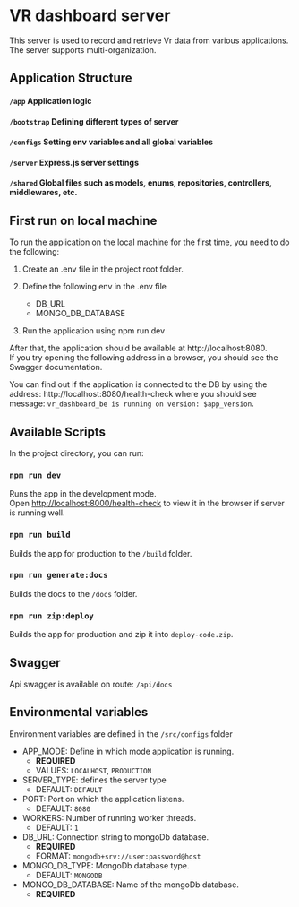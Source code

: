 # VR dashboard server

This server is used to record and retrieve Vr data from various applications. The server supports multi-organization.

## Application Structure

#### `/app` Application logic
#### `/bootstrap` Defining different types of server
#### `/configs` Setting env variables and all global variables
#### `/server` Express.js server settings
#### `/shared` Global files such as models, enums, repositories, controllers, middlewares, etc.

## First run on local machine

To run the application on the local machine for the first time, you need to do the following:

1. Create an .env file in the project root folder.

2. Define the following env in the .env file
   - DB_URL
   - MONGO_DB_DATABASE

3. Run the application using npm run dev

After that, the application should be available at http://localhost:8080.<br> If you try opening the following address in a browser, you should see the Swagger documentation.

You can find out if the application is connected to the DB by using the address: http://localhost:8080/health-check where you should see message: `vr_dashboard_be is running on version: $app_version`.


## Available Scripts

In the project directory, you can run:

### `npm run dev`

Runs the app in the development mode. \
Open [http://localhost:8000/health-check](http://localhost:8000/health-check) to view it in the browser if server is running well.

### `npm run build`

Builds the app for production to the `/build` folder.

### `npm run generate:docs`

Builds the docs to the `/docs` folder.

### `npm run zip:deploy`

Builds the app for production and zip it into `deploy-code.zip`.

## Swagger

Api swagger is available on route: `/api/docs`

## Environmental variables

Environment variables are defined in the `/src/configs` folder

* APP_MODE: Define in which mode application is running.
    * __REQUIRED__
    * VALUES: `LOCALHOST`, `PRODUCTION`
* SERVER_TYPE: defines the server type
    * DEFAULT: `DEFAULT`
* PORT: Port on which the application listens.
    * DEFAULT: `8080`
* WORKERS: Number of running worker threads.
    * DEFAULT: `1`
* DB_URL: Connection string to mongoDb database.
    * __REQUIRED__
    * FORMAT: `mongodb+srv://user:password@host`
* MONGO_DB_TYPE: MongoDb database type.
    * DEFAULT: `MONGODB`
* MONGO_DB_DATABASE: Name of the mongoDb database.
    * __REQUIRED__